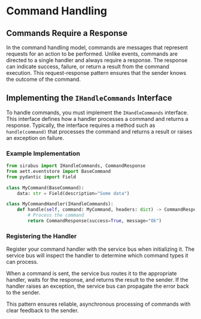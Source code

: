 # Command Handling

## Commands Require a Response

In the command handling model, commands are messages that represent requests for an action to be performed. 
Unlike events, commands are directed to a single handler and always require a response. 
The response can indicate success, failure, or return a result from the command execution. 
This request-response pattern ensures that the sender knows the outcome of the command.

## Implementing the `IHandleCommands` Interface

To handle commands, you must implement the `IHandleCommands` interface. This interface defines how a handler processes 
a command and returns a response. Typically, the interface requires a method such as `handle(command)` that processes 
the command and returns a result or raises an exception on failure.

### Example Implementation

```python
from sirabus import IHandleCommands, CommandResponse
from aett.eventstore import BaseCommand
from pydantic import Field

class MyCommand(BaseCommand):
    data: str = Field(description="Some data")

class MyCommandHandler(IHandleCommands):
    def handle(self, command: MyCommand, headers: dict) -> CommandResponse:
        # Process the command
        return CommandResponse(success=True, message="Ok")
```

### Registering the Handler

Register your command handler with the service bus when initializing it. The service bus will inspect the handler to 
determine which command types it can process.

When a command is sent, the service bus routes it to the appropriate handler, waits for the response, and returns the 
result to the sender. If the handler raises an exception, the service bus can propagate the error back to the sender.

This pattern ensures reliable, asynchronous processing of commands with clear feedback to the sender.
